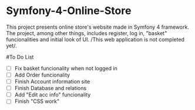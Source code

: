 # Symfony-4-Online-Store
This project presents online store's website made in Symfony 4 framework. The project, among other things, includes register, log in, "basket" funcionalities and initial look of UI. /This web application is not completed yet/.

#To Do List
- [ ] Fix basket funcionality when not logged in
- [ ] Add Order funcionality
- [ ] Finish Account information site
- [ ] Finish Database and relations
- [ ] Add "Edit acc info" funcionality
- [ ] Finish "CSS work"
